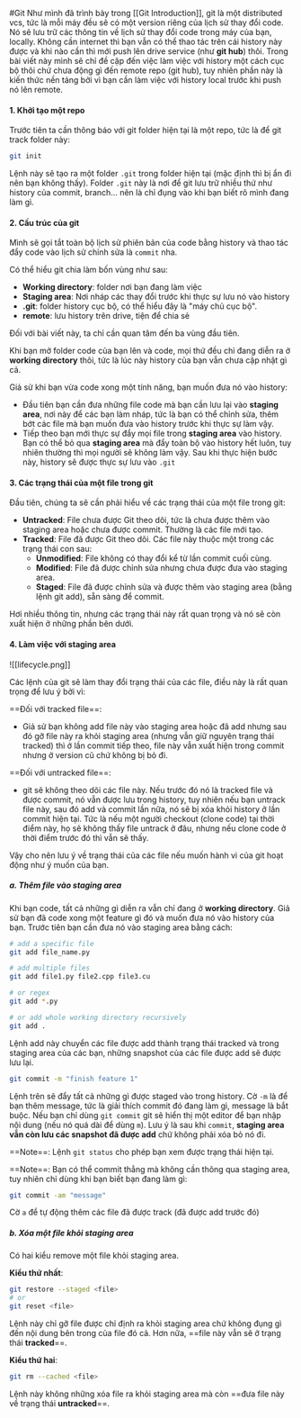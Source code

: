 #Git 
Như mình đã trình bày trong [[Git Introduction]], git là một distributed vcs, tức là mỗi máy đều sẽ có một version riêng của lịch sử thay đổi code. Nó sẽ lưu trữ các thông tin về lịch sử thay đổi code trong máy của bạn, locally. Không cần internet thì bạn vẫn có thể thao tác trên cái history này được và khi nào cần thì mới push lên drive service (như **git hub**) thôi. Trong bài viết này mình sẽ chỉ đề cập đến việc làm việc với history một cách cục bộ thôi chứ chưa động gì đến remote repo (git hub), tuy nhiên phần này là kiến thức nền tảng bởi vì bạn cần làm việc với history local trước khi push nó lên remote.

#### 1. Khởi tạo một repo

Trước tiên ta cần thông báo với git folder hiện tại là một repo, tức là để git track folder này:
```bash
git init
```
Lệnh này sẽ tạo ra một folder `.git` trong folder hiện tại (mặc định thì bị ẩn đi nên bạn không thấy). Folder `.git` này là nơi để git lưu trữ nhiều thứ như history của commit, branch... nên là chỉ đụng vào khi bạn biết rõ mình đang làm gì. 

#### 2. Cấu trúc của git

Mình sẽ gọi tắt toàn bộ lịch sử phiên bản của code bằng history và thao tác đẩy code vào lịch sử chỉnh sửa là `commit` nha.

Có thể hiểu git chia làm bốn vùng như sau:
- **Working directory**: folder nơi bạn đang làm việc
- **Staging area**: Nơi nháp các thay đổi trước khi thực sự lưu nó vào history
- **.git**: folder history cục bộ, có thể hiểu đây là "máy chủ cục bộ".
- **remote**: lưu history trên drive, tiện để chia sẻ

Đối với bài viết này, ta chỉ cần quan tâm đến ba vùng đầu tiên.

Khi bạn mở folder code của bạn lên và code, mọi thứ đều chỉ đang diễn ra ở **working directory**  thôi, tức là lúc này history của bạn vẫn chưa cập nhật gì cả.

Giả sử khi bạn vừa code xong một tính năng, bạn muốn đưa nó vào history:
- Đầu tiên bạn cần đưa những file code mà bạn cần lưu lại vào **staging area**, nơi này để các bạn làm nháp, tức là bạn có thể chỉnh sửa, thêm bớt các file mà bạn muốn đưa vào history trước khi thực sự làm vậy.
- Tiếp theo bạn mới thực sự đẩy mọi file trong **staging area** vào history. Bạn có thể bỏ qua **staging area** mà đẩy toàn bộ vào history hết luôn, tuy nhiên thường thì mọi người sẽ không làm vậy. Sau khi thực hiện bước này, history sẽ được thực sự lưu vào `.git`

#### 3. Các trạng thái của một file trong git

Đầu tiên, chúng ta sẽ cần phải hiểu về các trạng thái của một file trong git:

- **Untracked**: File chưa được Git theo dõi, tức là chưa được thêm vào staging area hoặc chưa được commit. Thường là các file mới tạo.
- **Tracked**: File đã được Git theo dõi. Các file này thuộc một trong các trạng thái con sau:
    - **Unmodified**: File không có thay đổi kể từ lần commit cuối cùng.
    - **Modified**: File đã được chỉnh sửa nhưng chưa được đưa vào staging area.
    - **Staged**: File đã được chỉnh sửa và được thêm vào staging area (bằng lệnh git add), sẵn sàng để commit.

Hơi nhiều thông tin, nhưng các trạng thái này rất quan trọng và nó sẽ còn xuất hiện ở những phần bên dưới.

#### 4. Làm việc với staging area


![[lifecycle.png]]


Các lệnh của git sẽ làm thay đổi trạng thái của các file, điều này là rất quan trọng để lưu ý bởi vì:

==Đối với tracked file==: 
- Giả sử bạn không add file này vào staging area hoặc đã add nhưng sau đó gỡ file này ra khỏi staging area (nhưng vẫn giữ nguyên trạng thái tracked) thì ở lần commit tiếp theo, file này vẫn xuất hiện trong commit nhưng ở version cũ chứ không bị bỏ đi.

==Đối với untracked file==:
- git sẽ không theo dõi các file này. Nếu trước đó nó là tracked file và được commit, nó vẫn được lưu trong history, tuy nhiên nếu bạn untrack file này, sau đó add và commit lần nữa, nó sẽ bị xóa khỏi history ở lần commit hiện tại. Tức là nếu một người checkout (clone code) tại thời điểm này, họ sẽ không thấy file untrack ở đâu, nhưng nếu clone code ở thời điểm trước đó thì vẫn sẽ thấy.

Vậy cho nên lưu ý về trạng thái của các file nếu muốn hành vi của git hoạt động như ý muốn của bạn.

##### a. Thêm file vào staging area

Khi bạn code, tất cả những gì diễn ra vẫn chỉ đang ở **working directory**. Giả sử bạn đã code xong một feature gì đó và muốn đưa nó vào history của bạn. Trước tiên bạn cần đưa nó vào staging area bằng cách:
```bash
# add a specific file
git add file_name.py

# add multiple files
git add file1.py file2.cpp file3.cu

# or regex
git add *.py

# or add whole working directory recursively
git add .
```

Lệnh add này chuyển các file được add thành trạng thái tracked và trong staging area của các bạn, những snapshot của các file được add sẽ được lưu lại. 

```bash
git commit -m "finish feature 1"
```

Lệnh trên sẽ đẩy tất cả những gì được staged vào trong history. Cờ `-m` là để bạn thêm message, tức là giải thích commit đó đang làm gì, message là bắt buộc. Nếu bạn chỉ dùng `git commit` git sẽ hiển thị một editor để bạn nhập nội dung (nếu nó quá dài để dùng `m`). Lưu ý là sau khi `commit`, **staging area vẫn còn lưu các snapshot đã được add** chứ không phải xóa bỏ nó đi. 

==Note==: Lệnh `git status` cho phép bạn xem được trạng thái hiện tại.

==Note==: Bạn có thể commit thẳng mà không cần thông qua staging area, tuy nhiên chỉ dùng khi bạn biết bạn đang làm gì:
```bash
git commit -am "message"
```
Cờ `a` để tự động thêm các file đã được track (đã được add trước đó)

##### b. Xóa một file khỏi staging area

Có hai kiểu remove một file khỏi staging area.

**Kiểu thứ nhất**:
```bash
git restore --staged <file>
# or
git reset <file>
```

Lệnh này chỉ gỡ file được chỉ định ra khỏi staging area chứ không đụng gì đến nội dung bên trong của file đó cả. Hơn nữa, ==file này vẫn sẽ ở trạng thái **tracked**==.

**Kiểu thứ hai**:

```bash
git rm --cached <file>
```

Lệnh này không những xóa file ra khỏi staging area mà còn ==đưa file này về trạng thái **untracked**==.

